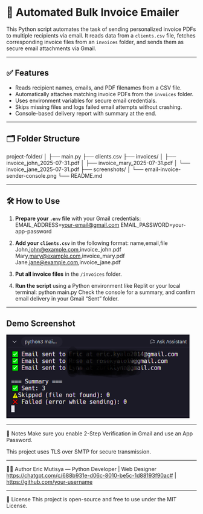 # 📧 Automated Bulk Invoice Emailer

This Python script automates the task of sending personalized invoice PDFs to multiple recipients via email. It reads data from a `clients.csv` file, fetches corresponding invoice files from an `invoices` folder, and sends them as secure email attachments via Gmail.

---

## ✅ Features

- Reads recipient names, emails, and PDF filenames from a CSV file.
- Automatically attaches matching invoice PDFs from the `invoices` folder.
- Uses environment variables for secure email credentials.
- Skips missing files and logs failed email attempts without crashing.
- Console-based delivery report with summary at the end.

---

## 🗂️ Folder Structure

project-folder/
│
├── main.py
├── clients.csv
├── invoices/
│ ├── invoice_john_2025-07-31.pdf
│ ├── invoice_mary_2025-07-31.pdf
│ └── invoice_jane_2025-07-31.pdf
├── screenshots/
│ └── email-invoice-sender-console.png
└── README.md

---

## 🛠️ How to Use

1. **Prepare your `.env` file** with your Gmail credentials:
EMAIL_ADDRESS=your-email@gmail.com
EMAIL_PASSWORD=your-app-password

2. **Add your `clients.csv`** in the following format:
name,email,file
John,john@example.com,invoice_john.pdf
Mary,mary@example.com,invoice_mary.pdf
Jane,jane@example.com,invoice_jane.pdf

3. **Put all invoice files** in the `/invoices` folder.

4. **Run the script** using a Python environment like Replit or your local terminal:
python main.py
Check the console for a summary, and confirm email delivery in your Gmail “Sent” folder.

---

## Demo Screenshot

![Bulk Invoice Emailer Screenshot](screenshot.PNG)

---

📌 Notes
Make sure you enable 2-Step Verification in Gmail and use an App Password.

This project uses TLS over SMTP for secure transmission.

---

🧑‍💻 Author
Eric Mutisya — Python Developer | Web Designer
https://chatgpt.com/c/688b931e-d06c-8010-be5c-1d88193f90ac# | https://github.com/your-username

---

📄 License
This project is open-source and free to use under the MIT License.

